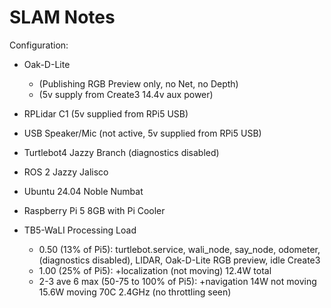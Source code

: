 # SLAM Notes


Configuration:
- Oak-D-Lite 
  - (Publishing RGB Preview only, no Net, no Depth) 
  - (5v supply from Create3 14.4v aux power)
- RPLidar C1 (5v supplied from RPi5 USB)
- USB Speaker/Mic (not active, 5v supplied from RPi5 USB)
- Turtlebot4 Jazzy Branch (diagnostics disabled)
- ROS 2 Jazzy Jalisco
- Ubuntu 24.04 Noble Numbat
- Raspberry Pi 5 8GB with Pi Cooler

- TB5-WaLI Processing Load
  - 0.50 (13% of Pi5): turtlebot.service, wali_node, say_node, odometer, (diagnostics disabled), LIDAR, Oak-D-Lite RGB preview, idle Create3
  - 1.00 (25% of Pi5): +localization (not moving)  12.4W total 
  - 2-3 ave 6 max (50-75 to 100% of Pi5): +navigation 14W not moving 15.6W moving 70C 2.4GHz (no throttling seen)

